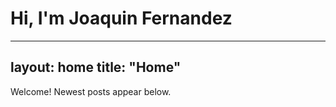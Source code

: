 # Hi, I'm Joaquin Fernandez

---
layout: home
title: "Home"
---

Welcome! Newest posts appear below.

